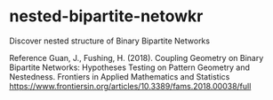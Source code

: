 # nested-bipartite-netowkr
Discover nested structure of Binary Bipartite Networks

Reference 
Guan, J., Fushing, H. (2018). Coupling Geometry on Binary Bipartite Networks: Hypotheses Testing on Pattern Geometry and Nestedness. Frontiers in Applied Mathematics and Statistics 
https://www.frontiersin.org/articles/10.3389/fams.2018.00038/full
